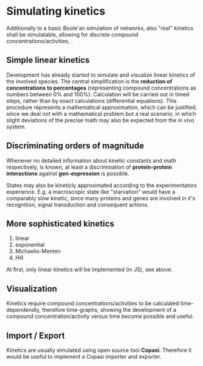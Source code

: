 # Simulating kinetics #

Additionally to a basic Boole'an simulation of networks,
also "real" kinetics shall be simulatable,
allowing for discrete compound concentrations/activities, .

## Simple linear kinetics ##
Development has already started to simulate and visualize linear kinetics of the involved species.
The central simplification is the **reduction of concentrations to percentages** (representing compound concentrations as numbers between 0% and 100%).
Calculation will be carried out in timed steps,
rather than by exact calculations (differential equations).
This procedure represents a mathematical approximation,
which can be justified, since we deal not with a mathematical problem
but a real scenario, in which slight deviations of the precise
math may also be expected from the in vivo system.

## Discriminating orders of magnitude ##
Whenever no detailed information about kinetic constants and math respectively, is known, at least a discrimination of **protein-protein interactions** against **gen-expression** is possible.

States may also be kineticly approximated according to the experimentators experience. E.g. a macroscopic state like "starvation" would have a comparably slow kinetic, since many proteins and genes
are involved in it's recognition, signal transduction
and consequent actions.

## More sophisticated kinetics ##
  1. linear
  1. exponential
  1. Michaelis-Menten
  1. Hill

At first, only linear kinetics will be implemented (in JS), see above.

## Visualization ##
Kinetics require compound concentrations/activities to be calculated
time-dependendly, therefore time-graphs, showing the development of a
compound concentration/activity versus time become possible and useful.

## Import / Export ##
Kinetics are usually simulated using open source tool **Copasi**.
Therefore it would be useful to implement a Copasi importer and exporter.
